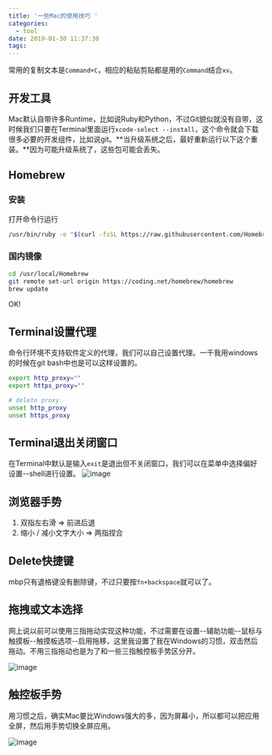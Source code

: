 ```yaml
---
title: '一些Mac的使用技巧 '
categories:
  - tool
date: 2019-01-30 11:37:30
tags:
---
```


常用的复制文本是`Command+C`，相应的粘贴剪贴都是用的`Command`结合`xv`。

## 开发工具
Mac默认自带许多Runtime，比如说Ruby和Python，不过Git貌似就没有自带，这时候我们只要在Terminal里面运行`xcode-select --install`，这个命令就会下载很多必要的开发组件，比如说git。**当升级系统之后，最好重新运行以下这个重装。**因为可能升级系统了，这些包可能会丢失。

## Homebrew
### 安装
打开命令行运行

```bash
/usr/bin/ruby -e "$(curl -fsSL https://raw.githubusercontent.com/Homebrew/install/master/install)"
```
### 国内镜像
```bash
cd /usr/local/Homebrew
git remote set-url origin https://coding.net/homebrew/homebrew
brew update
```
OK!

## Terminal设置代理
命令行环境不支持软件定义的代理，我们可以自己设置代理。一千我用windows的时候在git bash中也是可以这样设置的。
```bash
export http_proxy=""
export https_proxy=""

# delete proxy
unset http_proxy
unset https_proxy
```

## Terminal退出关闭窗口
在Terminal中默认是输入`exit`是退出但不关闭窗口，我们可以在菜单中选择偏好设置--shell进行设置。
![image](https://user-images.githubusercontent.com/24730006/29914167-214c912e-8e6a-11e7-959e-3f08235b442d.png)

## 浏览器手势
1. 双指左右滑 => 前进后退
2. 缩小 / 减小文字大小 => 两指捏合

## Delete快捷键
mbp只有退格键没有删除键，不过只要按`fn+backspace`就可以了。

## 拖拽或文本选择
网上说以前可以使用三指拖动实现这种功能，不过需要在设置--辅助功能--鼠标与触摸板--触摸板选项--启用拖移，这里我设置了我在Windows的习惯，双击然后拖动。不用三指拖动也是为了和一些三指触控板手势区分开。

![image](https://user-images.githubusercontent.com/24730006/29909222-6fb7a0f0-8e57-11e7-86da-915d46be7329.png)

## 触控板手势
用习惯之后，确实Mac要比Windows强大的多，因为屏幕小，所以都可以把应用全屏，然后用手势切换全屏应用。

![image](https://user-images.githubusercontent.com/24730006/29909284-ca6e9dc8-8e57-11e7-8889-053bc0d57de9.png)
